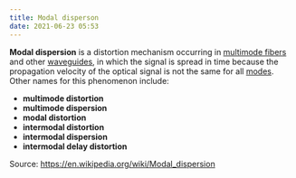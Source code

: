```yaml
---
title: Modal disperson
date: 2021-06-23 05:53
---
```


**Modal dispersion** is a distortion mechanism occurring in 
[multimode fibers](2021-06-23--05-47-03Z--multi-mode_fiber.md) and other
[waveguides](2021-06-23--05-57-46Z--waveguide.md), in which the signal is spread 
in time because the propagation velocity of the optical signal is not the same 
for all [modes](2021-06-23--05-59-32Z--normal_mode.md). Other names for this 
phenomenon include:
* **multimode distortion**
* **multimode dispersion**
* **modal distortion**
* **intermodal distortion**
* **intermodal dispersion**
* **intermodal delay distortion**

Source: https://en.wikipedia.org/wiki/Modal_dispersion
